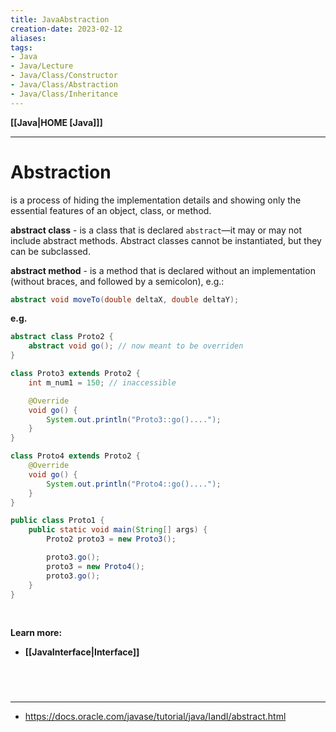 ```yaml
---
title: JavaAbstraction
creation-date: 2023-02-12
aliases:
tags:
- Java
- Java/Lecture
- Java/Class/Constructor
- Java/Class/Abstraction
- Java/Class/Inheritance
---
```

**[[Java|HOME [Java]]]**

---
# Abstraction
is a process of hiding the implementation details and showing only the essential features of an object, class, or method.

**abstract class** - is a class that is declared `abstract`—it may or may not include abstract methods. Abstract classes cannot be instantiated, but they can be subclassed.

**abstract method** - is a method that is declared without an implementation (without braces, and followed by a semicolon), e.g.:
```java
abstract void moveTo(double deltaX, double deltaY);
```

**e.g.**
```java
abstract class Proto2 {
    abstract void go(); // now meant to be overriden
}

class Proto3 extends Proto2 {
    int m_num1 = 150; // inaccessible

    @Override
    void go() {
        System.out.println("Proto3::go()....");
    }
}

class Proto4 extends Proto2 {
    @Override
    void go() {
        System.out.println("Proto4::go()....");
    }
}

public class Proto1 {
    public static void main(String[] args) {
        Proto2 proto3 = new Proto3();

        proto3.go();
        proto3 = new Proto4();
        proto3.go();
    }
}
```

<br>

**Learn more:**
- **[[JavaInterface|Interface]]**

<br>

# 
---
- https://docs.oracle.com/javase/tutorial/java/IandI/abstract.html